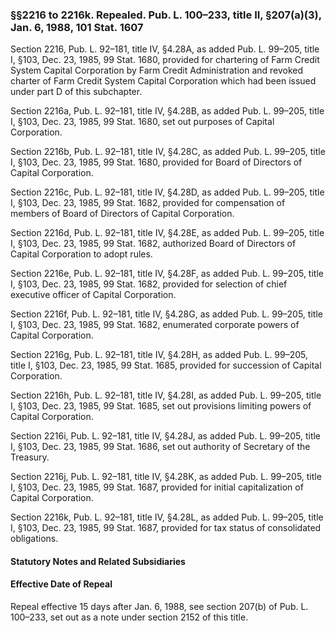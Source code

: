 ### §§2216 to 2216k. Repealed. Pub. L. 100–233, title II, §207(a)(3), Jan. 6, 1988, 101 Stat. 1607 ###

Section 2216, Pub. L. 92–181, title IV, §4.28A, as added Pub. L. 99–205, title I, §103, Dec. 23, 1985, 99 Stat. 1680, provided for chartering of Farm Credit System Capital Corporation by Farm Credit Administration and revoked charter of Farm Credit System Capital Corporation which had been issued under part D of this subchapter.

Section 2216a, Pub. L. 92–181, title IV, §4.28B, as added Pub. L. 99–205, title I, §103, Dec. 23, 1985, 99 Stat. 1680, set out purposes of Capital Corporation.

Section 2216b, Pub. L. 92–181, title IV, §4.28C, as added Pub. L. 99–205, title I, §103, Dec. 23, 1985, 99 Stat. 1680, provided for Board of Directors of Capital Corporation.

Section 2216c, Pub. L. 92–181, title IV, §4.28D, as added Pub. L. 99–205, title I, §103, Dec. 23, 1985, 99 Stat. 1682, provided for compensation of members of Board of Directors of Capital Corporation.

Section 2216d, Pub. L. 92–181, title IV, §4.28E, as added Pub. L. 99–205, title I, §103, Dec. 23, 1985, 99 Stat. 1682, authorized Board of Directors of Capital Corporation to adopt rules.

Section 2216e, Pub. L. 92–181, title IV, §4.28F, as added Pub. L. 99–205, title I, §103, Dec. 23, 1985, 99 Stat. 1682, provided for selection of chief executive officer of Capital Corporation.

Section 2216f, Pub. L. 92–181, title IV, §4.28G, as added Pub. L. 99–205, title I, §103, Dec. 23, 1985, 99 Stat. 1682, enumerated corporate powers of Capital Corporation.

Section 2216g, Pub. L. 92–181, title IV, §4.28H, as added Pub. L. 99–205, title I, §103, Dec. 23, 1985, 99 Stat. 1685, provided for succession of Capital Corporation.

Section 2216h, Pub. L. 92–181, title IV, §4.28I, as added Pub. L. 99–205, title I, §103, Dec. 23, 1985, 99 Stat. 1685, set out provisions limiting powers of Capital Corporation.

Section 2216i, Pub. L. 92–181, title IV, §4.28J, as added Pub. L. 99–205, title I, §103, Dec. 23, 1985, 99 Stat. 1686, set out authority of Secretary of the Treasury.

Section 2216j, Pub. L. 92–181, title IV, §4.28K, as added Pub. L. 99–205, title I, §103, Dec. 23, 1985, 99 Stat. 1687, provided for initial capitalization of Capital Corporation.

Section 2216k, Pub. L. 92–181, title IV, §4.28L, as added Pub. L. 99–205, title I, §103, Dec. 23, 1985, 99 Stat. 1687, provided for tax status of consolidated obligations.

#### **Statutory Notes and Related Subsidiaries** ####

#### Effective Date of Repeal ####

Repeal effective 15 days after Jan. 6, 1988, see section 207(b) of Pub. L. 100–233, set out as a note under section 2152 of this title.